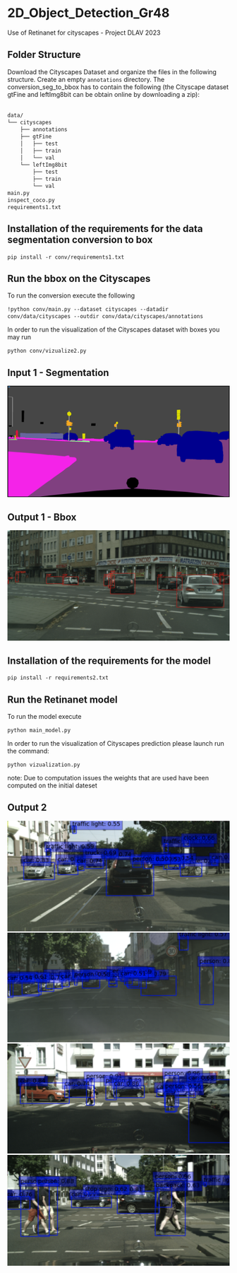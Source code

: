 # 2D_Object_Detection_Gr48
Use of Retinanet for cityscapes - Project DLAV 2023

## Folder Structure
Download the Cityscapes Dataset and organize the files in the following structure. Create an empty `annotations` directory. The conversion_seg_to_bbox has to contain the following (the Cityscape dataset gtFine and leftImg8bit can be obtain online by downloading a zip):
```

data/
└── cityscapes
    ├── annotations
    ├── gtFine
    │   ├── test
    │   ├── train
    │   └── val
    └── leftImg8bit
        ├── test
        ├── train
        └── val
main.py
inspect_coco.py
requirements1.txt
```
## Installation of the requirements for the data segmentation conversion to box
```
pip install -r conv/requirements1.txt 
```


## Run the bbox on the Cityscapes
To run the conversion execute the following
```
!python conv/main.py --dataset cityscapes --datadir conv/data/cityscapes --outdir conv/data/cityscapes/annotations
```

In order to run the visualization of the Cityscapes dataset with boxes you may run
```
python conv/vizualize2.py
```
## Input 1 - Segmentation
![vis1](Retinanet/results/gt1.png "Cityscapes in bbox format")
## Output 1 - Bbox
![vis1](Retinanet/results/res1.png "Cityscapes in bbox format")

## Installation of the requirements for the model
```
pip install -r requirements2.txt 
```

## Run the Retinanet model
To run the model execute
```
python main_model.py
```

In order to run the visualization of Cityscapes prediction please launch run the command:
```
python vizualization.py
```
note: Due to computation issues the weights that are used have been computed on the initial dateset

## Output 2
![vis1](Retinanet/results/res2.png "Cityscapes wheigth CoCo results_1") ![vis2](Retinanet/results/res3.png "Cityscapes wheigth CoCo results_2")![vis1](Retinanet/results/res4.png "Cityscapes wheigth CoCo results_3") ![vis2](Retinanet/results/res5.png "Cityscapes wheigth CoCo results_4")
